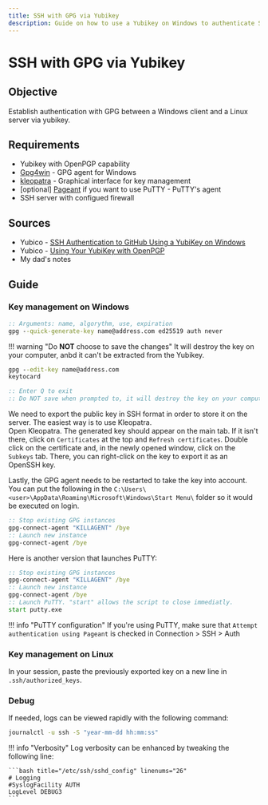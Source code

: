 ```yaml
---
title: SSH with GPG via Yubikey
description: Guide on how to use a Yubikey on Windows to authenticate SSH sessions with GPG keys
---
```


# SSH with GPG via Yubikey

## Objective

Establish authentication with GPG between a Windows client and a Linux server via yubikey. 

## Requirements

 - Yubikey with OpenPGP capability
 - [Gpg4win](https://www.gpg4win.org/download.html) - GPG agent for Windows
 - [kleopatra](https://apps.kde.org/kleopatra/) - Graphical interface for key management
 - [optional] [Pageant](https://www.chiark.greenend.org.uk/~sgtatham/putty/latest.html) if you want to use PuTTY - PuTTY's agent
 - SSH server with configued firewall

## Sources

 - Yubico - [SSH Authentication to GitHub Using a YubiKey on Windows](https://developers.yubico.com/PGP/SSH_authentication/Windows.html)
 - Yubico - [Using Your YubiKey with OpenPGP](https://support.yubico.com/hc/en-us/articles/360013790259-Using-Your-YubiKey-with-OpenPGP)
 - My dad's notes

## Guide

### Key management on Windows

```bat title="Generate a key"
:: Arguments: name, algorythm, use, expiration
gpg --quick-generate-key name@address.com ed25519 auth never
``` 

!!! warning "Do **NOT** choose to save the changes"
    It will destroy the key on your computer, anbd it can't be extracted from the Yubikey.

```bat title="Copy the key to the Yubikey"
gpg --edit-key name@address.com
keytocard

:: Enter Q to exit
:: Do NOT save when prompted to, it will destroy the key on your computer !
```

We need to export the public key in SSH format in order to store it on the server. The easiest way is to use Kleopatra. <br>
Open Kleopatra. The generated key should appear on the main tab. If it isn't there, click on `Certificates` at the top and `Refresh certificates`.  Double click on the certificate and, in the newly opened window, click on the `Subkeys` tab. There, you can right-click on the key to export it as an OpenSSH key. 

Lastly, the GPG agent needs to be restarted to take the key into account. You can put the following in the `C:\Users\<user>\AppData\Roaming\Microsoft\Windows\Start Menu\` folder so it would be executed on login. 

```bat title="GPG_Starter.bat" linenums="1"
:: Stop existing GPG instances
gpg-connect-agent "KILLAGENT" /bye
:: Launch new instance
gpg-connect-agent /bye
``` 

Here is another version that launches PuTTY:

```bat title="launcher.bat" linenums="1"
:: Stop existing GPG instances
gpg-connect-agent "KILLAGENT" /bye
:: Launch new instance
gpg-connect-agent /bye
:: Launch PuTTY. "start" allows the script to close immediatly.
start putty.exe
```

!!! info "PuTTY configuration"
    If you're using PuTTY, make sure that `Attempt authentication using Pageant` is checked in Connection > SSH > Auth 

### Key management on Linux

In your session, paste the previously exported key on a new line in `.ssh/authorized_keys`.

### Debug 

If needed, logs can be viewed rapidly with the following command:

```bash
journalctl -u ssh -S "year-mm-dd hh:mm:ss"
```

!!! info "Verbosity"
    Log verbosity can be enhanced by tweaking the following line:

    ```bash title="/etc/ssh/sshd_config" linenums="26"
    # Logging
    #SyslogFacility AUTH
    LogLevel DEBUG3
    ```



